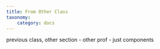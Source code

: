 ```yaml
---
title: From Other Class
taxonomy:
    category: docs
---
```


previous class, other section - other prof - just components